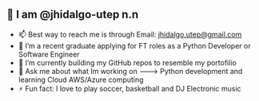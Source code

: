 
## 👋 I am @jhidalgo-utep n.n

- 📫 Best way to reach me is through Email: jhidalgo.utep@gmail.com
- 👀 I’m a recent graduate applying for FT roles as a Python Developer or Software Engineer
- 🔭 I’m currently building my GitHub repos to resemble my portofilio
- 💬 Ask me about what Im working on ---> Python development and learning Cloud AWS/Azure computing
- ⚡ Fun fact: I love to play soccer, basketball and DJ Electronic music

